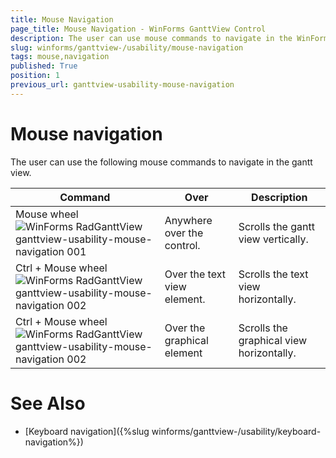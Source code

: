 ```yaml
---
title: Mouse Navigation
page_title: Mouse Navigation - WinForms GanttView Control
description: The user can use mouse commands to navigate in the WinForms GanttView.
slug: winforms/ganttview-/usability/mouse-navigation
tags: mouse,navigation
published: True
position: 1
previous_url: ganttview-usability-mouse-navigation
---
```


# Mouse navigation

The user can use the following mouse commands to navigate in the gantt view.

| Command | Over | Description |
| ------ | ------ | ------ |
|Mouse wheel ![WinForms RadGanttView ganttview-usability-mouse-navigation 001](images/ganttview-usability-mouse-navigation001.png)|Anywhere over the control.|Scrolls the gantt view vertically.|
|Ctrl + Mouse wheel ![WinForms RadGanttView ganttview-usability-mouse-navigation 002](images/ganttview-usability-mouse-navigation002.png)|Over the text view element.|Scrolls the text view horizontally.|
|Ctrl + Mouse wheel ![WinForms RadGanttView ganttview-usability-mouse-navigation 002](images/ganttview-usability-mouse-navigation002.png)|Over the graphical element|Scrolls the graphical view horizontally.|

# See Also

* [Keyboard navigation]({%slug winforms/ganttview-/usability/keyboard-navigation%})

